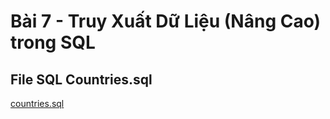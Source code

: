 # Bài 7 - Truy Xuất Dữ Liệu (Nâng Cao) trong SQL


## File SQL Countries.sql
[countries.sql](./countries.sql)